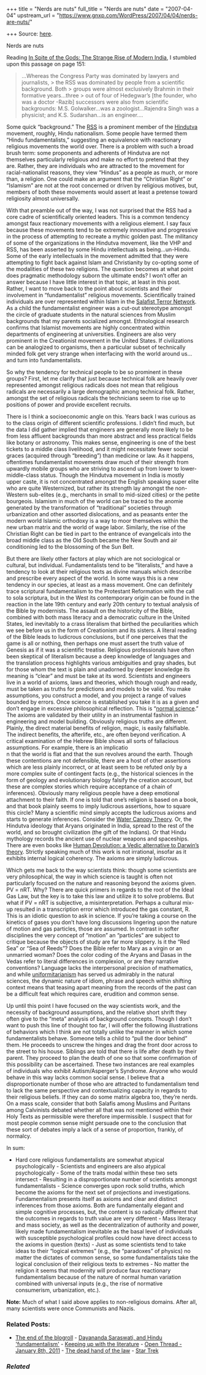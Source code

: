 +++
title = "Nerds are nuts"
full_title = "Nerds are nuts"
date = "2007-04-04"
upstream_url = "https://www.gnxp.com/WordPress/2007/04/04/nerds-are-nuts/"

+++
Source: [here](https://www.gnxp.com/WordPress/2007/04/04/nerds-are-nuts/).

Nerds are nuts

Reading [In Spite of the Gods: The Strange Rise of Modern India](https://www.amazon.com/Spite-Gods-Strange-Modern-India/dp/0385514743/ref=pd_bbs_sr_1/002-9954258-8060061?ie=UTF8&s=books&qid=1175666384&sr=8-1), I stumbled upon this passage on page 151:

> …Whereas the Congress Party was dominated by lawyers and journalists, > the RSS was dominated by people from a scientific background. Both > groups were almost exclusively Brahmin in their formative years…three > out of four of Hedegwar’s \[the founder, who was a doctor -Razib\] successors were also from scientific backgrounds: M.S. Golwalker…was a zoologist…Rajendra Singh was a physicist; and K.S. Sudarshan…is an engineer….

Some quick “background.” The [RSS](https://en.wikipedia.org/wiki/Rashtriya_Swayamsevak_Sangh) is a prominent member of the [Hindutva](https://en.wikipedia.org/wiki/Hindutva) movement, roughly, Hindu nationalism. Some people have termed them “Hindu fundamentalists,” suggesting an equivalence with reactionary religious movements the world over. There is a problem with such a broad brush term: some proponents and adherents of Hindutva are not themselves particularly religious and make no effort to pretend that they are. Rather, they are individuals who are attracted to the movement for racial-nationalist reasons, they view “Hindus” as a people as much, or more than, a religion. One could make an argument that the “Christian Right” or “Islamism” are not at the root concerned or driven by religious motives, but, members of both these movements would assert at least a pretense toward religiosity almost universally.

With that preamble out of the way, I was not surprised that the RSS had a core cadre of scientifically oriented leaders. This is a common tendency amongst faux reactionary movements with a religious element. I say faux because these movements tend to be extremely innovative and progressive in the process of attempting to recreate a mythic golden past. The militancy of some of the organizations in the Hindutva movement, like the VHP and RSS, has been asserted by some Hindu intellectuals as being…un-Hindu. Some of the early intellectuals in the movement admitted that they were attempting to fight back against Islam and Christianity by co-opting some of the modalities of these two religions. The question becomes at what point does pragmatic methodology suborn the ultimate ends? I won’t offer an answer because I have little interest in that topic, at least in this post. Rather, I want to move back to the point about scientists and their involvement in “fundamentalist” religious movements. Scientifically trained individuals are over represented within Islam in the [Salafist Terror Network](https://www.gnxp.com/blog/2005/07/profile-of-salafi-jihadists.php). As a child the fundamentalist engineer was a cut-out stereotype amongst the circle of graduate students in the natural sciences from Muslim backgrounds that my parents socialized amongst. Ethnological research confirms that Islamist movements are highly concentrated within departments of engineering at universities. Engineers are also very prominent in the Creationist movement in the United States. If civilizations can be analogized to organisms, then a particular subset of technically minded folk get very strange when interfacing with the world around us…and turn into fundamentalists.

So why the tendency for technical people to be so prominent in these groups? First, let me clarify that just because technical folk are heavily over represented amongst religious radicals does not mean that religious radicals are necessarily a large demographic among technical folk. Rather, amongst the set of religious radicals the technicians seem to rise up to positions of power and provide excellent recruits.

There is I think a socioeconomic angle on this. Years back I was curious as to the class origin of different scientific professions. I didn’t find much, but the data I did gather implied that engineers are generally more likely to be from less affluent backgrounds than more abstract and less practical fields like botany or astronomy. This makes sense, engineering is one of the best tickets to a middle class livelihood, and it might necessitate fewer social graces (acquired through “breeding”) than medicine or law. As it happens, oftentimes fundamentalist movements draw much of their strength from upwardly mobile groups who are striving to ascend up from lower to lower-middle-class status. Though the Hindutva movement in India is mostly upper caste, it is not concentrated amongst the English speaking super elite who are quite Westernized, but rather its strength lay amongst the non-Western sub-elites (e.g., merchants in small to mid-sized cities) or the petite bourgeois. Islamism in much of the world can be traced to the anomie generated by the transformation of “traditional” societies through urbanization and other assorted dislocations, and as peasants enter the modern world Islamic orthodoxy is a way to moor themselves within the new urban matrix and the world of wage labor. Similarly, the rise of the Christian Right can be tied in part to the entrance of evangelicals into the broad middle class as the Old South became the New South and air conditioning led to the blossoming of the Sun Belt.

But there are likely other factors at play which are not sociological or cultural, but individual. Fundamentalists tend to be “literalists,” and have a tendency to look at their religious texts as divine manuals which describe and prescribe every aspect of the world. In some ways this is a new tendency in our species, at least as a mass movement. One can definitely trace scriptural fundamentalism to the Protestant Reformation with the call to sola scriptura, but in the West its contemporary origin can be found in the reaction in the late 19th century and early 20th century to textual analysis of the Bible by modernists. The assault on the historicity of the Bible, combined with both mass literacy and a democratic culture in the United States, led inevitably to a crass literalism that birthed the peculiarities which we see before us in the form of Creationism and its sisters. A literal reading of the Bible leads to ludicrous conclusions, but if one perceives that the game is all or nothing, then perhaps one must assert the truth value of Genesis as if it was a scientific treatise. Religious professionals have often been skeptical of literalism because a deep knowledge of languages and the translation process highlights various ambiguities and gray shades, but for those whom the text is plain and unadorned by deeper knowledge its meaning is “clear” and must be take at its word. Scientists and engineers live in a world of axioms, laws and theories, which though rough and ready, must be taken as truths for predictions and models to be valid. You make assumptions, you construct a model, and you project a range of values bounded by errors. Once science is established you take it is as a given and don’t engage in excessive philosophical reflection. This is “[normal science](https://en.wikipedia.org/wiki/Normal_science).” The axioms are validated by their utility in an instrumental fashion in engineering and model building. Obviously religious truths are different. Plainly, the direct material benefits of religion, magic, is easily falsifiable. The indirect benefits, the afterlife, etc., are often beyond verification. A critical examination of the Hebrew Bible shows all sorts of fallacious assumptions. For example, there is an implicatio  
n that the world is flat and that the sun revolves around the earth. Though these contentions are not defensible, there are a host of other assertions which are less plainly incorrect, or at least seem to be refuted only by a more complex suite of contingent facts (e.g., the historical sciences in the form of geology and evolutionary biology falsify the creation account, but these are complex stories which require acceptance of a chain of inferences). Obviously many religious people have a deep emotional attachment to their faith. If one is told that one’s religion is based on a book, and that book plainly seems to imply ludicrous assertions, how to square this circle? Many a scientific mind simply accepts the ludicrous axioms and starts to generate inferences. Consider the [Water Canopy Theory](http://www.godandscience.org/youngearth/canopy.html). Or, the Hindutva ideology that Aryans originated in India, spread to the rest of the world, and so brought civilization (the gift of the Indians). Or that Hindu mythology records the ancient use of nuclear weapons and spaceships. There are even books like [Human Devolution: a Vedic alternative to Darwin’s theory](https://www.amazon.com/Human-Devolution-alternative-Darwins-theory/dp/0892133341/ref=pd_bbs_sr_1/002-9954258-8060061?ie=UTF8&s=books&qid=1175674970&sr=1-1). Strictly speaking much of this work is not irrational, insofar as it exhibits internal logical coherency. The axioms are simply ludicrous.

Which gets me back to the way scientists think: though some scientists are very philosophical, the way in which science is taught is often not particularly focused on the nature and reasoning beyond the axioms given. PV = nRT. Why? There are quick primers in regards to the root of the Ideal Gas Law, but the key is to take this law and utilize it to solve problems. But what if PV = nRT is subjective, a misinterpretation. Perhaps a cultural mix-up resulted in a transcription error which introduced the gas constant, R. This is an idiotic question to ask in science. If you’re taking a course on the kinetics of gases you don’t have long discussions lingering upon the nature of motion and gas particles, those are assumed. In contrast in softer disciplines the very concept of “motion” an “particles” are subject to critique because the objects of study are far more slippery. Is it the “Red Sea” or “Sea of Reeds”? Does the Bible refer to Mary as a virgin or an unmarried woman? Does the color coding of the Aryans and Dasas in the Vedas refer to literal differences in complexion, or are they narrative conventions? Language lacks the interpersonal precision of mathematics, and while [uniformitarianism](https://en.wikipedia.org/wiki/Uniformitarianism_%28science%29) has served us admirably in the natural sciences, the dynamic nature of idiom, phrase and speech within shifting context means that teasing apart meaning from the records of the past can be a difficult feat which requires care, erudition and common sense.

Up until this point I have focused on the way scientists work, and the necessity of background assumptions, and the relative short shrift they often give to the “meta” analysis of background concepts. Though I don’t want to push this line of thought too far, I will offer the following illustrations of behaviors which I think are not totally unlike the manner in which some fundamentalists behave. Someone tells a child to “pull the door behind” them. He proceeds to unscrew the hinges and drag the front door across to the street to his house. Siblings are told that there is life after death by their parent. They proceed to plan the death of one so that some confirmation of this possibility can be ascertained. These two instances are real examples of individuals who exhibit Autism/Asperger’s Syndrome. Anyone who would behave in this way lacks common social sense. I believe that a disproportionate number of those who are attracted to fundamentalism tend to lack the same perspective and contextualizing capacity in regards to their religious beliefs. If they can do some matrix algebra too, they’re nerds. On a mass scale, consider that both Salafis among Muslims and Puritans among Calvinists debated whether all that was not mentioned within their Holy Texts as permissible were therefore impermissible. I suspect that for most people common sense might persuade one to the conclusion that these sort of debates imply a lack of a sense of proportion, frankly, of normalcy.

In sum:

- Hard core religious fundamentalists are somewhat atypical
  psychologically - Scientists and engineers are also atypical psychologically - Some of the traits modal within these two sets intersect - Resulting in a disproportionate number of scientists amongst
  fundamentalists - Science converges upon rock solid truths, which become the axioms for
  the next set of projections and investigations. Fundamentalism
  presents itself as axioms and clear and distinct inferences from those
  axioms. Both are fundamentally elegant and simple cognitive processes,
  but, the content is so radically different that the outcomes in
  regards to truth value are very different - Mass literacy and mass society, as well as the decentralization of
  authority and power, likely made fundamentalism inevitable as the
  basal level of individuals with susceptible psychological profiles
  could now have direct access to the axioms in question (texts) - Just as some scientists tend to take ideas to their “logical extremes”
  (e.g., the “paradoxes” of physics) no matter the dictates of common
  sense, so some fundamentalists take the logical conclusion of their
  religious texts to extremes - No matter the religion it seems that modernity will produce faux
  reactionary fundamentalism because of the nature of normal human
  variation combined with universal inputs (e.g., the rise of normative
  consumerism, urbanization, etc.).

**Note:** Much of what I said above applies to non-religious domains. After all, many scientists were once Communists and Nazis.

### Related Posts:

- [The end of the
  blogroll](https://www.gnxp.com/WordPress/2013/01/04/the-end-of-the-blogroll/) - [Dayananda Saraswati, and Hindu
  'fundamentalism'](https://www.gnxp.com/WordPress/2007/08/06/dayananda-saraswati-and-hindu-fundamentalism/) - [Keeping up with the
  literature](https://www.gnxp.com/WordPress/2008/08/14/keeping-up-with-the-literature/) - [Open Thread - January 8th,
  2011](https://www.gnxp.com/WordPress/2011/01/08/open-thread-january-8th-2011/) - [The dead hand of the
  law](https://www.gnxp.com/WordPress/2007/05/26/the-dead-hand-of-the-law/) - [Star Trek](https://www.gnxp.com/WordPress/2009/05/09/star-trek/)

### *Related*

[](https://www.addtoany.com/add_to/facebook?linkurl=https%3A%2F%2Fwww.gnxp.com%2FWordPress%2F2007%2F04%2F04%2Fnerds-are-nuts%2F&linkname=Nerds%20are%20nuts "Facebook")[](https://www.addtoany.com/add_to/twitter?linkurl=https%3A%2F%2Fwww.gnxp.com%2FWordPress%2F2007%2F04%2F04%2Fnerds-are-nuts%2F&linkname=Nerds%20are%20nuts "Twitter")[](https://www.addtoany.com/add_to/email?linkurl=https%3A%2F%2Fwww.gnxp.com%2FWordPress%2F2007%2F04%2F04%2Fnerds-are-nuts%2F&linkname=Nerds%20are%20nuts "Email")[](https://www.addtoany.com/share)
